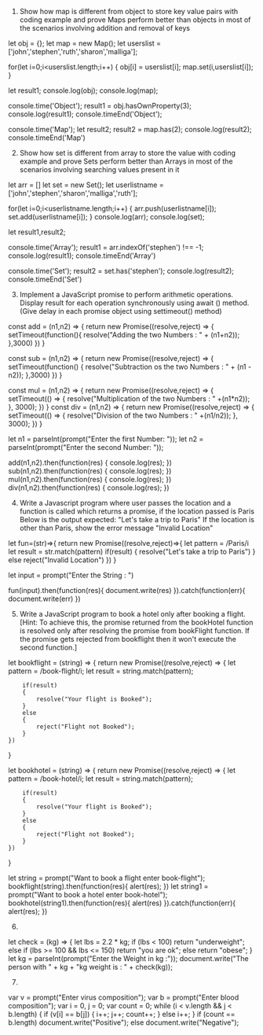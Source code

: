 1. Show how map is different from object to store key value pairs with coding example and prove Maps perform better than objects in most of the scenarios involving addition and removal of keys

let obj = {};
let map = new Map();
let userslist = ['john','stephen','ruth','sharon','malliga'];

for(let i=0;i<userslist.length;i++)
{
    obj[i] = userslist[i];
    map.set(i,userslist[i]);
}

let result1;
console.log(obj);
console.log(map);

console.time('Object');
result1 = obj.hasOwnProperty(3);
console.log(result1);
console.timeEnd('Object');


console.time('Map');
let result2;
result2 = map.has(2);
console.log(result2);
console.timeEnd('Map')

 
2. Show how set is different from array to store the value with coding example and prove Sets perform better than Arrays in most of the scenarios involving searching values present in it


let arr = []
let set = new Set();
let userlistname = ['john','stephen','sharon','malliga','ruth'];

for(let i=0;i<userlistname.length;i++)
{
    arr.push(userlistname[i]);
    set.add(userlistname[i]);
}
console.log(arr);
console.log(set);

let result1,result2;

console.time('Array');
result1 = arr.indexOf('stephen') !== -1;
console.log(result1);
console.timeEnd('Array')

console.time('Set');
result2 = set.has('stephen');
console.log(result2);
console.timeEnd('Set')

 


3. Implement a JavaScript promise to perform arithmetic operations. Display result for each operation synchronously using await () method. (Give delay in each promise object using settimeout() method)

const add = (n1,n2) => {
    return new Promise((resolve,reject) => {
        setTimeout(function(){
            resolve("Adding the two Numbers : " + (n1+n2));
        },3000)
    })
}

const sub = (n1,n2) => {
    return new Promise((resolve,reject) => {
        setTimeout(function() {
            resolve("Subtraction os the two Numbers : " + (n1 - n2));
        },3000)
    })
}

const mul = (n1,n2) => {
    return new Promise((resolve,reject) => {
        setTimeout(() => {
            resolve("Multiplication of the two Numbers : " +(n1*n2));
        }, 3000);
    })
}
const div = (n1,n2) => {
    return new Promise((resolve,reject) => {
        setTimeout(() => {
            resolve("Division of the two Numbers : " +(n1/n2));
        }, 3000);
    })
}

let n1 = parseInt(prompt("Enter the first Number: "));
let n2 = parseInt(prompt("Enter the second Number: "));

add(n1,n2).then(function(res) {
    console.log(res);
})
sub(n1,n2).then(function(res) {
    console.log(res);
})
mul(n1,n2).then(function(res) {
    console.log(res);
})
div(n1,n2).then(function(res) {
    console.log(res);
})


4. Write a Javascript program where user passes the location and a function is called which returns a promise, if the location passed is Paris Below is the output expected: "Let's take a trip to Paris" If the location is other than Paris, show the error message "Invalid Location"

let fun=(str)=>{
    return new Promise((resolve,reject)=>{
        let pattern = /Paris/i
        let result = str.match(pattern)
        if(result)
        {
            resolve("Let's take a trip to Paris")
        }
        else
            reject("Invalid Location")
    })
}

let input = prompt("Enter the String : ")

fun(input).then(function(res){
    document.write(res)
}).catch(function(err){
    document.write(err)
})

5. Write a JavaScript program to book a hotel only after booking a flight. [Hint: To achieve this, the promise returned from the bookHotel function is resolved only after resolving the promise from bookFlight function. If the promise gets rejected from bookflight then it won't execute the second function.]


let bookflight = (string) => {
    return new Promise((resolve,reject) => {
        let pattern = /book-flight/i;
        let result = string.match(pattern);

        if(result)
        {
            resolve("Your flight is Booked");
        }
        else
        {
            reject("Flight not Booked");
        }
    })
}

let bookhotel = (string) => {
    return new Promise((resolve,reject) => {
        let pattern = /book-hotel/i;
        let result = string.match(pattern);

        if(result)
        {
            resolve("Your flight is Booked");
        }
        else
        {
            reject("Flight not Booked");
        }
    })
}

let string = prompt("Want to book a flight enter book-flight");
bookflight(string).then(function(res){
    alert(res);
})
let string1 = prompt("Want to book a hotel enter book-hotel");
bookhotel(string1).then(function(res){
    alert(res)
}).catch(function(err){
    alert(res);
})


6.
let check = (kg) => {
    let lbs = 2.2 * kg;
    if (lbs < 100)
        return "underweight";
    else if (lbs >= 100 && lbs <= 150)
        return "you are ok";
    else
        return "obese";
}
let kg = parseInt(prompt("Enter the Weight in kg :")); 
document.write("The person with " + kg + "kg weight is : " + check(kg));


7.
var v = prompt("Enter virus composition");
var b = prompt("Enter blood composition");
var i = 0, j = 0;
var count = 0;
while (i < v.length && j < b.length) {
    if (v[i] == b[j]) {
        i++;
        j++;
        count++;
    } 
    else
        i++;
}
if (count == b.length)
    document.write("Positive");
else
    document.write("Negative");
